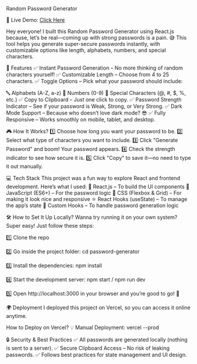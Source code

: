 Random Password Generator

🚀 Live Demo: [Click Here](https://random-password-generator-idoj35e5m-sharshdeepsinghs-projects.vercel.app)

Hey everyone! I built this Random Password Generator using React.js because, let’s be real—coming up with strong passwords is a pain. 😅 This tool helps you generate super-secure passwords instantly, with customizable options like length, alphabets, numbers, and special characters.

🎯 Features
✅ Instant Password Generation – No more thinking of random characters yourself!
✅ Customizable Length – Choose from 4 to 25 characters.
✅ Toggle Options – Pick what your password should include:

🔤 Alphabets (A-Z, a-z)
🔢 Numbers (0-9)
🔣 Special Characters (@, #, $, %, etc.)
✅ Copy to Clipboard – Just one click to copy.
✅ Password Strength Indicator – See if your password is Weak, Strong, or Very Strong.
✅ Dark Mode Support – Because who doesn’t love dark mode? 😎
✅ Fully Responsive – Works smoothly on mobile, tablet, and desktop.


🎮 How It Works?
1️⃣ Choose how long you want your password to be.
2️⃣ Select what type of characters you want to include.
3️⃣ Click "Generate Password" and boom! Your password appears.
4️⃣ Check the strength indicator to see how secure it is.
5️⃣ Click "Copy" to save it—no need to type it out manually.


💻 Tech Stack
This project was a fun way to explore React and frontend development. Here’s what I used:
🚀 React.js – To build the UI components
📜 JavaScript (ES6+) – For the password logic
🎨 CSS (Flexbox & Grid) – For making it look nice and responsive
⚛️ React Hooks (useState) – To manage the app’s state
🔄 Custom Hooks – To handle password generation logic

🛠 How to Set It Up Locally?
Wanna try running it on your own system? Super easy! Just follow these steps:

1️⃣ Clone the repo


2️⃣ Go inside the project folder:
cd password-generator

3️⃣ Install the dependencies:
npm install

4️⃣ Start the development server:
npm start / npm run dev

5️⃣ Open http://localhost:3000 in your browser and you’re good to go! 🚀

🌍 Deployment
I deployed this project on Vercel, so you can access it online anytime.

How to Deploy on Vercel?
💡 Manual Deployment:
vercel --prod


🔒 Security & Best Practices
✅ All passwords are generated locally (nothing is sent to a server).
✅ Secure Clipboard Access – No risk of leaking passwords.
✅ Follows best practices for state management and UI design.
